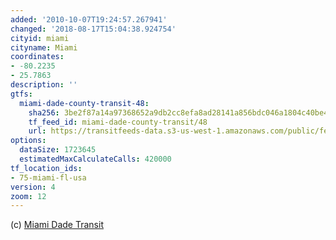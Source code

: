 ```yaml
---
added: '2010-10-07T19:24:57.267941'
changed: '2018-08-17T15:04:38.924754'
cityid: miami
cityname: Miami
coordinates:
- -80.2235
- 25.7863
description: ''
gtfs:
  miami-dade-county-transit-48:
    sha256: 3be2f87a14a97368652a9db2cc8efa8ad28141a856bdc046a1804c40be46b94c
    tf_feed_id: miami-dade-county-transit/48
    url: https://transitfeeds-data.s3-us-west-1.amazonaws.com/public/feeds/miami-dade-county-transit/48/20180726/gtfs.zip
options:
  dataSize: 1723645
  estimatedMaxCalculateCalls: 420000
tf_location_ids:
- 75-miami-fl-usa
version: 4
zoom: 12
---
```


(c) [Miami Dade Transit](http://www.miamidade.gov/transit)
